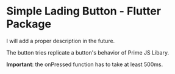 # Simple Lading Button - Flutter Package

I will add a proper description in the future.

The button tries replicate a button's behavior of Prime JS Libary.

**Important**: the onPressed function has to take at least 500ms.
